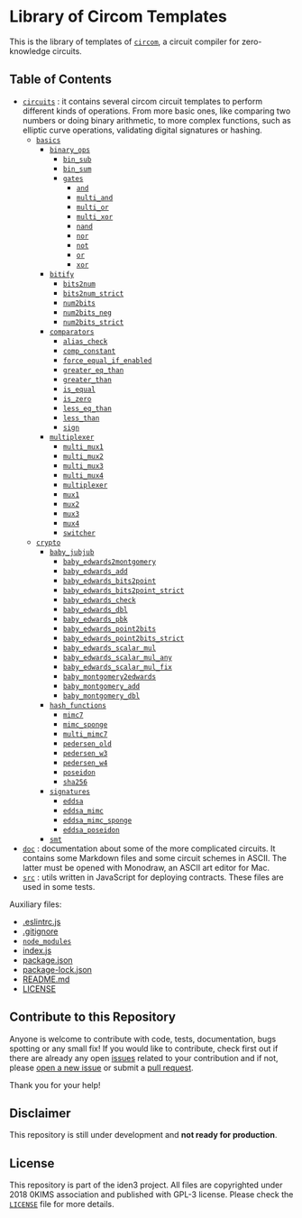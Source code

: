 # Library of Circom Templates

This is the library of templates of [`circom`](https://github.com/iden3/circom), a circuit compiler for zero-knowledge circuits. 

## Table of Contents

- [`circuits`](circuits) : it contains several circom circuit templates to perform different kinds of operations. From more basic ones, like comparing two numbers or doing binary arithmetic, to more complex functions, such as elliptic curve operations, validating digital signatures or hashing.
  - [`basics`](circuits/basics)
    - [`binary_ops`](circuits/basics/binary_ops)
        - [`bin_sub`](circuits/basics/binary_ops/bin_sub)
        - [`bin_sum`](circuits/basics/binary_ops/bin_sum)
        - [`gates`](circuits/basics/binary_ops/gates)
            - [`and`](circuits/basics/binary_ops/gates/and)
            - [`multi_and`](circuits/basics/binary_ops/gates/multi_and)
            - [`multi_or`](circuits/basics/binary_ops/gates/multi_or)
            - [`multi_xor`](circuits/basics/binary_ops/gates/multi_xor)
            - [`nand`](circuits/basics/binary_ops/gates/nand)
            - [`nor`](circuits/basics/binary_ops/gates/nor)
            - [`not`](circuits/basics/binary_ops/gates/not)
            - [`or`](circuits/basics/binary_ops/gates/or)
            - [`xor`](circuits/basics/binary_ops/gates/xor)
    - [`bitify`](circuits/basics/bitify)
        - [`bits2num`](circuits/basics/bitify/bits2num)
        - [`bits2num_strict`](circuits/basics/bitify/bits2num_strict)
        - [`num2bits`](circuits/basics/bitify/num2bits)
        - [`num2bits_neg`](circuits/basics/bitify/num2bits_neg)
        - [`num2bits_strict`](circuits/basics/bitify/num2bits_strict)
    - [`comparators`](circuits/basics/comparators)
        - [`alias_check`](circuits/basics/comparators/alias_check)
        - [`comp_constant`](circuits/basics/comparators/comp_constant)
        - [`force_equal_if_enabled`](circuits/basics/comparators/force_equal_if_enabled)
        - [`greater_eq_than`](circuits/basics/comparators/greater_eq_than)
        - [`greater_than`](circuits/basics/comparators/greater_than)
        - [`is_equal`](circuits/basics/comparators/is_equal)
        - [`is_zero`](circuits/basics/comparators/is_zero)
        - [`less_eq_than`](circuits/basics/comparators/less_eq_than)
        - [`less_than`](circuits/basics/comparators/less_than)
        - [`sign`](circuits/basics/comparators/sign)
    - [`multiplexer`](circuits/basics/multiplexer)
        - [`multi_mux1`](circuits/basics/multiplexer/multi_mux1)
        - [`multi_mux2`](circuits/basics/multiplexer/multi_mux2)
        - [`multi_mux3`](circuits/basics/multiplexer/multi_mux3)
        - [`multi_mux4`](circuits/basics/multiplexer/multi_mux4)
        - [`multiplexer`](circuits/basics/multiplexer/multiplexer)
        - [`mux1`](circuits/basics/multiplexer/mux1)
        - [`mux2`](circuits/basics/multiplexer/mux2)
        - [`mux3`](circuits/basics/multiplexer/mux3)
        - [`mux4`](circuits/basics/multiplexer/mux4)
        - [`switcher`](circuits/basics/multiplexer/switcher)
  - [`crypto`](circuits/crypto)
    - [`baby_jubjub`](circuits/crypto/baby_jubjub)
        - [`baby_edwards2montgomery`](circuits/crypto/baby_jubjub/baby_edwards2montgomery)
        - [`baby_edwards_add`](circuits/crypto/baby_jubjub/baby_edwards_add)
        - [`baby_edwards_bits2point`](circuits/crypto/baby_jubjub/baby_edwards_bits2point)
        - [`baby_edwards_bits2point_strict`](circuits/crypto/baby_jubjub/baby_edwards_bits2point_strict)
        - [`baby_edwards_check`](circuits/crypto/baby_jubjub/baby_edwards_check)
        - [`baby_edwards_dbl`](circuits/crypto/baby_jubjub/baby_edwards_dbl)
        - [`baby_edwards_pbk`](circuits/crypto/baby_jubjub/baby_edwards_pbk)
        - [`baby_edwards_point2bits`](circuits/crypto/baby_jubjub/baby_edwards_point2bits)
        - [`baby_edwards_point2bits_strict`](circuits/crypto/baby_jubjub/baby_edwards_point2bits_strict)
        - [`baby_edwards_scalar_mul`](circuits/crypto/baby_jubjub/baby_edwards_scalar_mul)
        - [`baby_edwards_scalar_mul_any`](circuits/crypto/baby_jubjub/baby_edwards_scalar_mul_any)
        - [`baby_edwards_scalar_mul_fix`](circuits/crypto/baby_jubjub/baby_edwards_scalar_mul_fix)
        - [`baby_montgomery2edwards`](circuits/crypto/baby_jubjub/baby_montgomery2edwards)
        - [`baby_montgomery_add`](circuits/crypto/baby_jubjub/baby_montgomery_add)
        - [`baby_montgomery_dbl`](circuits/crypto/baby_jubjub/baby_montgomery_dbl)
    - [`hash_functions`](circuits/crypto/hash_functions)
        - [`mimc7`](circuits/crypto/hash_functions/mimc7)
        - [`mimc_sponge`](circuits/crypto/hash_functions/mimc_sponge)
        - [`multi_mimc7`](circuits/crypto/hash_functions/multi_mimc7)
        - [`pedersen_old`](circuits/crypto/hash_functions/pedersen_old)
        - [`pedersen_w3`](circuits/crypto/hash_functions/pedersen_w3)
        - [`pedersen_w4`](circuits/crypto/hash_functions/pedersen_w4)
        - [`poseidon`](circuits/crypto/hash_functions/poseidon)
        - [`sha256`](circuits/crypto/hash_functions/sha256)
    - [`signatures`](circuits/crypto/signatures)
        - [`eddsa`](circuits/crypto/signatures/eddsa)
        - [`eddsa_mimc`](circuits/crypto/signatures/eddsa_mimc)
        - [`eddsa_mimc_sponge`](circuits/crypto/signatures/eddsa_mimc_sponge)
        - [`eddsa_poseidon`](circuits/crypto/signatures/eddsa_poseidon)
    - [`smt`](circuits/crypto/smt)
- [`doc`](doc) : documentation about some of the more complicated circuits. It contains some Markdown files and some circuit schemes in ASCII. The latter must be opened with Monodraw, an ASCII art editor for Mac.
- [`src`](src) : utils written in JavaScript for deploying contracts. These files are used in some tests.

Auxiliary files:
- [.eslintrc.js](.eslintrc.js)
- [.gitignore](.gitignore)
- [`node_modules`](node_modules)
- [index.js](index.js)
- [package.json](package.json)
- [package-lock.json](package-lock.json)
- [README.md](README.md)
- [LICENSE](LICENSE)

## Contribute to this Repository

Anyone is welcome to contribute with code, tests, documentation, bugs spotting or any small fix! If you would like to contribute, check first out if there are already any open [issues](https://github.com/iden3/circomlib/issues) related to your contribution and if not, please [open a new issue](https://github.com/iden3/circomlib/issues/new) or submit a [pull request](https://github.com/iden3/circomlib/pulls).

Thank you for your help!

## Disclaimer

This repository is still under development and **not ready for production**.  

## License

This repository is part of the iden3 project. All files are copyrighted under 2018 0KIMS association and published with GPL-3 license. Please check the [`LICENSE`](/LICENSE) file for more details.